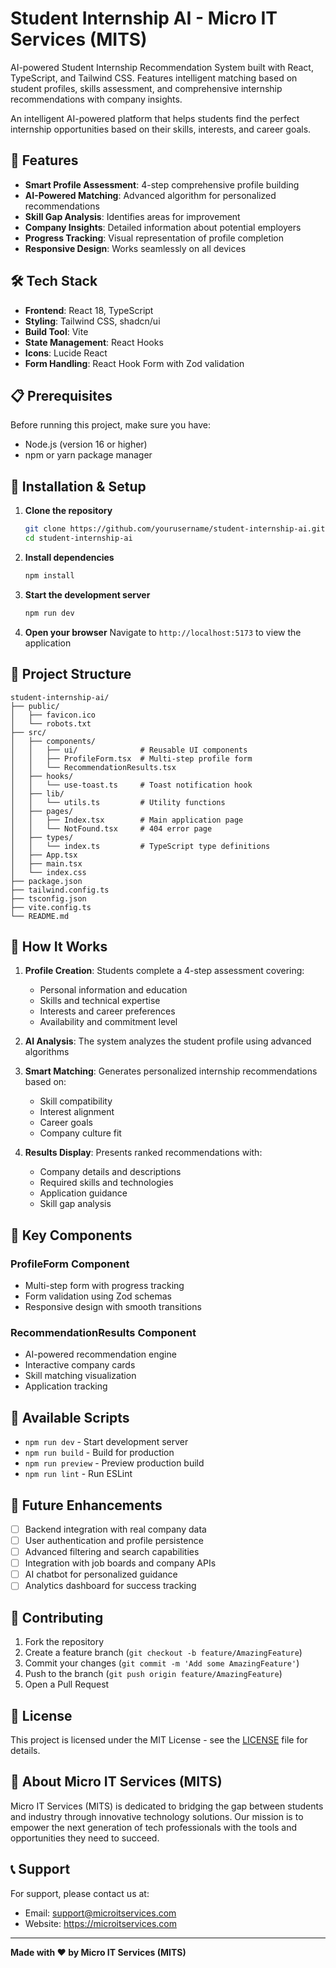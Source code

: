 # Student Internship AI - Micro IT Services (MITS)
AI-powered Student Internship Recommendation System built with React, TypeScript, and Tailwind CSS. Features intelligent matching based on student profiles, skills assessment, and comprehensive internship recommendations with company insights.

An intelligent AI-powered platform that helps students find the perfect internship opportunities based on their skills, interests, and career goals.

## 🚀 Features

- **Smart Profile Assessment**: 4-step comprehensive profile building
- **AI-Powered Matching**: Advanced algorithm for personalized recommendations
- **Skill Gap Analysis**: Identifies areas for improvement
- **Company Insights**: Detailed information about potential employers
- **Progress Tracking**: Visual representation of profile completion
- **Responsive Design**: Works seamlessly on all devices

## 🛠️ Tech Stack

- **Frontend**: React 18, TypeScript
- **Styling**: Tailwind CSS, shadcn/ui
- **Build Tool**: Vite
- **State Management**: React Hooks
- **Icons**: Lucide React
- **Form Handling**: React Hook Form with Zod validation

## 📋 Prerequisites

Before running this project, make sure you have:

- Node.js (version 16 or higher)
- npm or yarn package manager

## 🔧 Installation & Setup

1. **Clone the repository**
   ```bash
   git clone https://github.com/yourusername/student-internship-ai.git
   cd student-internship-ai
   ```

2. **Install dependencies**
   ```bash
   npm install
   ```

3. **Start the development server**
   ```bash
   npm run dev
   ```

4. **Open your browser**
   Navigate to `http://localhost:5173` to view the application

## 📁 Project Structure

```
student-internship-ai/
├── public/
│   ├── favicon.ico
│   └── robots.txt
├── src/
│   ├── components/
│   │   ├── ui/              # Reusable UI components
│   │   ├── ProfileForm.tsx  # Multi-step profile form
│   │   └── RecommendationResults.tsx
│   ├── hooks/
│   │   └── use-toast.ts     # Toast notification hook
│   ├── lib/
│   │   └── utils.ts         # Utility functions
│   ├── pages/
│   │   ├── Index.tsx        # Main application page
│   │   └── NotFound.tsx     # 404 error page
│   ├── types/
│   │   └── index.ts         # TypeScript type definitions
│   ├── App.tsx
│   ├── main.tsx
│   └── index.css
├── package.json
├── tailwind.config.ts
├── tsconfig.json
├── vite.config.ts
└── README.md
```

## 🎯 How It Works

1. **Profile Creation**: Students complete a 4-step assessment covering:
   - Personal information and education
   - Skills and technical expertise
   - Interests and career preferences
   - Availability and commitment level

2. **AI Analysis**: The system analyzes the student profile using advanced algorithms

3. **Smart Matching**: Generates personalized internship recommendations based on:
   - Skill compatibility
   - Interest alignment
   - Career goals
   - Company culture fit

4. **Results Display**: Presents ranked recommendations with:
   - Company details and descriptions
   - Required skills and technologies
   - Application guidance
   - Skill gap analysis

## 🌟 Key Components

### ProfileForm Component
- Multi-step form with progress tracking
- Form validation using Zod schemas
- Responsive design with smooth transitions

### RecommendationResults Component
- AI-powered recommendation engine
- Interactive company cards
- Skill matching visualization
- Application tracking

## 🚀 Available Scripts

- `npm run dev` - Start development server
- `npm run build` - Build for production
- `npm run preview` - Preview production build
- `npm run lint` - Run ESLint

## 🔮 Future Enhancements

- [ ] Backend integration with real company data
- [ ] User authentication and profile persistence
- [ ] Advanced filtering and search capabilities
- [ ] Integration with job boards and company APIs
- [ ] AI chatbot for personalized guidance
- [ ] Analytics dashboard for success tracking

## 🤝 Contributing

1. Fork the repository
2. Create a feature branch (`git checkout -b feature/AmazingFeature`)
3. Commit your changes (`git commit -m 'Add some AmazingFeature'`)
4. Push to the branch (`git push origin feature/AmazingFeature`)
5. Open a Pull Request

## 📄 License

This project is licensed under the MIT License - see the [LICENSE](LICENSE) file for details.

## 👥 About Micro IT Services (MITS)

Micro IT Services (MITS) is dedicated to bridging the gap between students and industry through innovative technology solutions. Our mission is to empower the next generation of tech professionals with the tools and opportunities they need to succeed.

## 📞 Support

For support, please contact us at:
- Email: support@microitservices.com
- Website: https://microitservices.com

---

**Made with ❤️ by Micro IT Services (MITS)**
